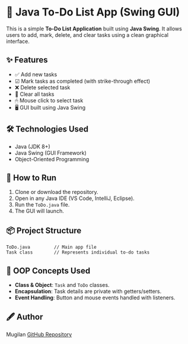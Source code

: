 # 📝 Java To-Do List App (Swing GUI)

This is a simple **To-Do List Application** built using **Java Swing**. It allows users to add, mark, delete, and clear tasks using a clean graphical interface.

## ✨ Features

* ✅ Add new tasks
* ☑ Mark tasks as completed (with strike-through effect)
* ❌ Delete selected task
* 🧹 Clear all tasks
* 🖱 Mouse click to select task
* 🖥️ GUI built using Java Swing

## 🛠 Technologies Used

* Java (JDK 8+)
* Java Swing (GUI Framework)
* Object-Oriented Programming

## 🚀 How to Run

1. Clone or download the repository.
2. Open in any Java IDE (VS Code, IntelliJ, Eclipse).
3. Run the `ToDo.java` file.
4. The GUI will launch.

## 📦 Project Structure

```
ToDo.java         // Main app file
Task class        // Represents individual to-do tasks
```

## 🧠 OOP Concepts Used

* **Class & Object**: `Task` and `ToDo` classes.
* **Encapsulation**: Task details are private with getters/setters.
* **Event Handling**: Button and mouse events handled with listeners.

## 🖋 Author

Mugilan
[GitHub Repository](https://github.com/Mugilan2003/To-Do-App)


